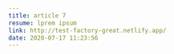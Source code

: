 ```yaml
---
title: article 7
resume: lprem ipsum
link: http://test-factory-great.netlify.app/
date: 2020-07-17 11:23:56
---
```

